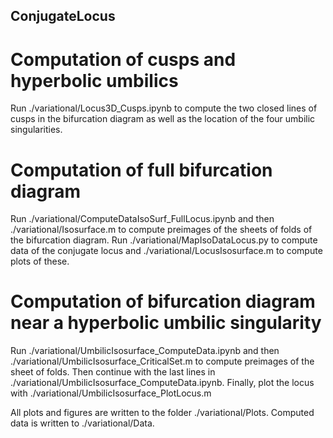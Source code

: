 ## ConjugateLocus


# Computation of cusps and hyperbolic umbilics
Run ./variational/Locus3D_Cusps.ipynb to compute the two closed lines of cusps in the bifurcation diagram as well as the location of the four umbilic singularities.

# Computation of full bifurcation diagram
Run ./variational/ComputeDataIsoSurf_FullLocus.ipynb and then ./variational/Isosurface.m to compute preimages of the sheets of folds of the bifurcation diagram. Run ./variational/MapIsoDataLocus.py to compute data of the conjugate locus and ./variational/LocusIsosurface.m to compute plots of these.

# Computation of bifurcation diagram near a hyperbolic umbilic singularity
Run ./variational/UmbilicIsosurface_ComputeData.ipynb and then ./variational/UmbilicIsosurface_CriticalSet.m  to compute preimages of the sheet of folds. Then continue with the last lines in ./variational/UmbilicIsosurface_ComputeData.ipynb. Finally, plot the locus with ./variational/UmbilicIsosurface_PlotLocus.m

All plots and figures are written to the folder ./variational/Plots. Computed data is written to ./variational/Data.
